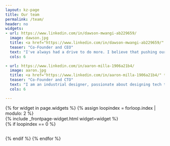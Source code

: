 ```yaml
---
layout: kz-page
title: Our team
permalink: /team/
header: no
widgets:
- url: https://www.linkedin.com/in/dawson-mwangi-ab229659/
  image: dawson.jpg
  title: <a href="https://www.linkedin.com/in/dawson-mwangi-ab229659/" target="_blank">Bryan Dawson Wachira Mwangi</a>
  teaser: "Co-Founder and CEO"
  text: "I've always had a drive to do more. I believe that pushing ourselves to do things outside our comfort zone makes us grow. Collaborating with others enables us to go forward, while working alone keeps us going in circles. We were born with nothing, but we should strive to leave this world in a better state than it was before. I am passionate about doing things that have a positive impact on society and our planet."
  cols: 6

- url: https://www.linkedin.com/in/aaron-milla-1906a21b4/
  image: aaron.jpg
  title: <a href="https://www.linkedin.com/in/aaron-milla-1906a21b4/" target="_blank">Aaron Milla Kangethe</a>
  teaser: "Co-Founder and CTO"
  text: "I am an industrial designer, passionate about designing tech that inspires people to pursue their own dreams. Over time I hope to share my expertise with the future generations. I believe in being one's true self, which requires courage to be different. Only by being ourselves we can bring new solutions to the daily challenges we face."
  cols: 6

---
```


<div class="row">
  {% for widget in page.widgets %}
    {% assign loopindex = forloop.index | modulo: 2 %}
    <div id="{{ widget.anchor }}">{% include _frontpage-widget.html widget=widget %}</div>
    {% if loopindex == 0 %}
  <hr style="height:1px; visibility:hidden;" /> <!-- Prevents long first column items from pushing new rows to the right -->
    {% endif %}
  {% endfor %}
</div>
